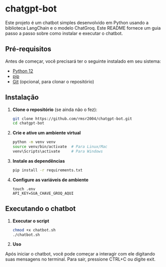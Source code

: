 # chatgpt-bot

Este projeto é um chatbot simples desenvolvido em Python usando a biblioteca LangChain e o modelo ChatGroq. Este README fornece um guia passo a passo sobre como instalar e executar o chatbot.

## Pré-requisitos

Antes de começar, você precisará ter o seguinte instalado em seu sistema:

- [Python 12](https://www.python.org/downloads/)
- [pip](https://pip.pypa.io/en/stable/installation/)
- [Git](https://git-scm.com/downloads) (opcional, para clonar o repositório)

## Instalação

1. **Clone o repositório** (se ainda não o fez):

    ```bash
    git clone https://github.com/rmsr2004/chatgpt-bot.git
    cd chatgpt-bot
    ```

2. **Crie e ative um ambiente virtual**

    ```bash
    python -m venv venv
    source venv/bin/activate  # Para Linux/Mac
    venv\Scripts\activate     # Para Windows
    ```

3. **Instale as dependências**

    ```bash
    pip install -r requirements.txt
    ```

4. **Configure as variáveis de ambiente**

    ```bah
    touch .env
    API_KEY=SUA_CHAVE_GROQ_AQUI
    ```

## Executando o chatbot

1. **Executar o script**

    ```bash
    chmod +x chatbot.sh
    ./chatbot.sh
    ```

2. **Uso**

Após iniciar o chatbot, você pode começar a interagir com ele digitando suas mensagens no terminal. Para sair, pressione CTRL+C ou digite exit.
